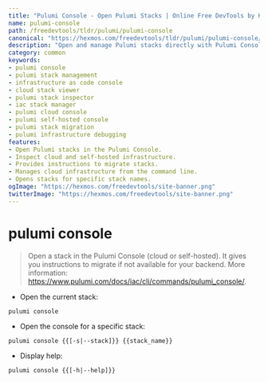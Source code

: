 ```yaml
---
title: "Pulumi Console - Open Pulumi Stacks | Online Free DevTools by Hexmos"
name: pulumi-console
path: /freedevtools/tldr/pulumi/pulumi-console
canonical: "https://hexmos.com/freedevtools/tldr/pulumi/pulumi-console/"
description: "Open and manage Pulumi stacks directly with Pulumi Console. Inspect infrastructure, diagnose issues, and migrate stacks easily. Free online tool, no registration required."
category: common
keywords:
- pulumi console
- pulumi stack management
- infrastructure as code console
- cloud stack viewer
- pulumi stack inspector
- iac stack manager
- pulumi cloud console
- pulumi self-hosted console
- pulumi stack migration
- pulumi infrastructure debugging
features:
- Open Pulumi stacks in the Pulumi Console.
- Inspect cloud and self-hosted infrastructure.
- Provides instructions to migrate stacks.
- Manages cloud infrastructure from the command line.
- Opens stacks for specific stack names.
ogImage: "https://hexmos.com/freedevtools/site-banner.png"
twitterImage: "https://hexmos.com/freedevtools/site-banner.png"
---
```


# pulumi console

> Open a stack in the Pulumi Console (cloud or self-hosted).
> It gives you instructions to migrate if not available for your backend.
> More information: <https://www.pulumi.com/docs/iac/cli/commands/pulumi_console/>.

- Open the current stack:

`pulumi console`

- Open the console for a specific stack:

`pulumi console {{[-s|--stack]}} {{stack_name}}`

- Display help:

`pulumi console {{[-h|--help]}}`
